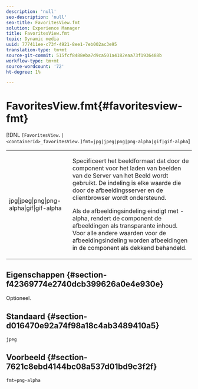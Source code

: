 ```yaml
---
description: 'null'
seo-description: 'null'
seo-title: FavoritesView.fmt
solution: Experience Manager
title: FavoritesView.fmt
topic: Dynamic media
uuid: 777411ee-c73f-4921-8ee1-7eb002ac3e95
translation-type: tm+mt
source-git-commit: 515fcf8488eba7d9ca501a4182eaa73f1936488b
workflow-type: tm+mt
source-wordcount: '72'
ht-degree: 1%

---
```



# FavoritesView.fmt{#favoritesview-fmt}

[!DNL `[FavoritesView.|<containerId>_favoritesView.]fmt=jpg|jpeg|png|png-alpha|gif|gif-alpha`]

<table id="table_2B109D2F91E64B5382B31921C3780FA5"> 
 <tbody> 
  <tr> 
   <td colname="col1"> <p><span class="codeph"> jpg|jpeg|png|png-alpha|gif|gif-alpha</span> </p> </td> 
   <td colname="col2"> <p> Specificeert het beeldformaat dat door de component voor het laden van beelden van de Server van het Beeld wordt gebruikt. De indeling is elke waarde die door de afbeeldingsserver en de clientbrowser wordt ondersteund. </p> <p>Als de afbeeldingsindeling eindigt met <span class="codeph"> -alpha</span>, rendert de component de afbeeldingen als transparante inhoud. Voor alle andere waarden voor de afbeeldingsindeling worden afbeeldingen in de component als dekkend behandeld. </p> </td> 
  </tr> 
 </tbody> 
</table>

## Eigenschappen {#section-f42369774e2740dcb399626a0e4e930e}

Optioneel.

## Standaard {#section-d016470e92a74f98a18c4ab3489410a5}

`jpeg`

## Voorbeeld {#section-7621c8ebd4144bc08a537d01bd9c3f2f}

`fmt=png-alpha`
